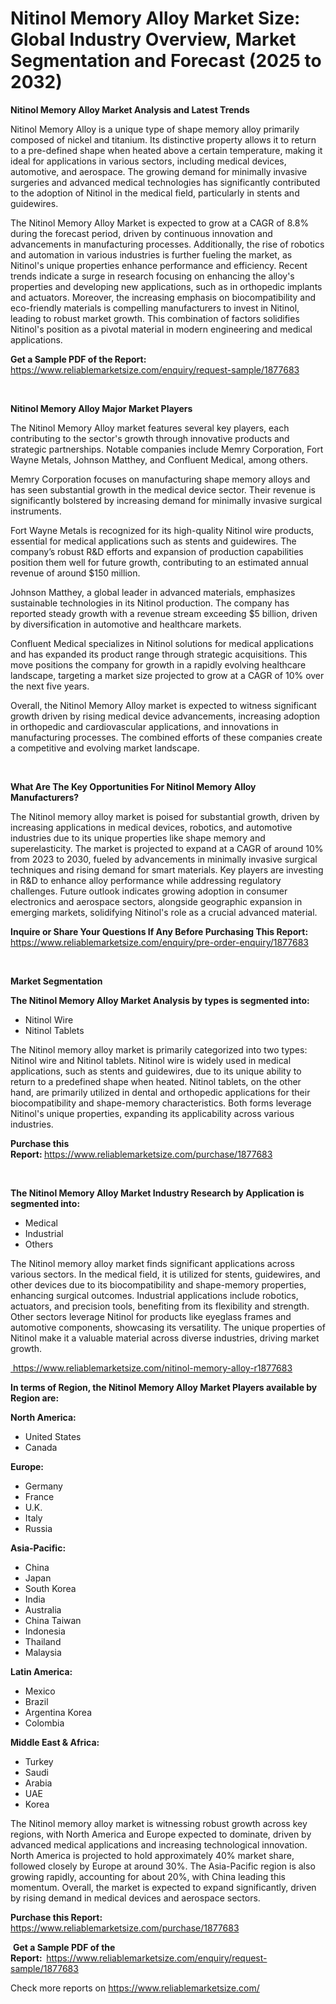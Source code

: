 <p><h1>Nitinol Memory Alloy Market Size: Global Industry Overview, Market Segmentation and Forecast (2025 to 2032)</h1></p><p><strong>Nitinol Memory Alloy Market Analysis and Latest Trends</strong></p>
<p><p>Nitinol Memory Alloy is a unique type of shape memory alloy primarily composed of nickel and titanium. Its distinctive property allows it to return to a pre-defined shape when heated above a certain temperature, making it ideal for applications in various sectors, including medical devices, automotive, and aerospace. The growing demand for minimally invasive surgeries and advanced medical technologies has significantly contributed to the adoption of Nitinol in the medical field, particularly in stents and guidewires.</p><p>The Nitinol Memory Alloy Market is expected to grow at a CAGR of 8.8% during the forecast period, driven by continuous innovation and advancements in manufacturing processes. Additionally, the rise of robotics and automation in various industries is further fueling the market, as Nitinol's unique properties enhance performance and efficiency. Recent trends indicate a surge in research focusing on enhancing the alloy's properties and developing new applications, such as in orthopedic implants and actuators. Moreover, the increasing emphasis on biocompatibility and eco-friendly materials is compelling manufacturers to invest in Nitinol, leading to robust market growth. This combination of factors solidifies Nitinol's position as a pivotal material in modern engineering and medical applications.</p></p>
<p><strong>Get a Sample PDF of the Report:&nbsp;</strong> <a href="https://www.reliablemarketsize.com/enquiry/request-sample/1877683?utm_campaign=1903&utm_medium=2&utm_source=Github&utm_content=ia&utm_term=31012025&utm_id=nitinol-memory-alloy">https://www.reliablemarketsize.com/enquiry/request-sample/1877683</a></p>
<p>&nbsp;</p>
<p><strong>Nitinol Memory Alloy Major Market Players</strong></p>
<p><p>The Nitinol Memory Alloy market features several key players, each contributing to the sector's growth through innovative products and strategic partnerships. Notable companies include Memry Corporation, Fort Wayne Metals, Johnson Matthey, and Confluent Medical, among others.</p><p>Memry Corporation focuses on manufacturing shape memory alloys and has seen substantial growth in the medical device sector. Their revenue is significantly bolstered by increasing demand for minimally invasive surgical instruments.</p><p>Fort Wayne Metals is recognized for its high-quality Nitinol wire products, essential for medical applications such as stents and guidewires. The company’s robust R&D efforts and expansion of production capabilities position them well for future growth, contributing to an estimated annual revenue of around $150 million.</p><p>Johnson Matthey, a global leader in advanced materials, emphasizes sustainable technologies in its Nitinol production. The company has reported steady growth with a revenue stream exceeding $5 billion, driven by diversification in automotive and healthcare markets.</p><p>Confluent Medical specializes in Nitinol solutions for medical applications and has expanded its product range through strategic acquisitions. This move positions the company for growth in a rapidly evolving healthcare landscape, targeting a market size projected to grow at a CAGR of 10% over the next five years.</p><p>Overall, the Nitinol Memory Alloy market is expected to witness significant growth driven by rising medical device advancements, increasing adoption in orthopedic and cardiovascular applications, and innovations in manufacturing processes. The combined efforts of these companies create a competitive and evolving market landscape.</p></p>
<p>&nbsp;</p>
<p><strong>What Are The Key Opportunities For Nitinol Memory Alloy Manufacturers?</strong></p>
<p><p>The Nitinol memory alloy market is poised for substantial growth, driven by increasing applications in medical devices, robotics, and automotive industries due to its unique properties like shape memory and superelasticity. The market is projected to expand at a CAGR of around 10% from 2023 to 2030, fueled by advancements in minimally invasive surgical techniques and rising demand for smart materials. Key players are investing in R&D to enhance alloy performance while addressing regulatory challenges. Future outlook indicates growing adoption in consumer electronics and aerospace sectors, alongside geographic expansion in emerging markets, solidifying Nitinol's role as a crucial advanced material.</p></p>
<p><strong>Inquire or Share Your Questions If Any Before Purchasing This Report:</strong> <a href="https://www.reliablemarketsize.com/enquiry/pre-order-enquiry/1877683?utm_campaign=1903&utm_medium=2&utm_source=Github&utm_content=ia&utm_term=31012025&utm_id=nitinol-memory-alloy">https://www.reliablemarketsize.com/enquiry/pre-order-enquiry/1877683</a></p>
<p>&nbsp;</p>
<p><strong>Market Segmentation</strong></p>
<p><strong>The Nitinol Memory Alloy Market Analysis by types is segmented into:</strong></p>
<p><ul><li>Nitinol Wire</li><li>Nitinol Tablets</li></ul></p>
<p><p>The Nitinol memory alloy market is primarily categorized into two types: Nitinol wire and Nitinol tablets. Nitinol wire is widely used in medical applications, such as stents and guidewires, due to its unique ability to return to a predefined shape when heated. Nitinol tablets, on the other hand, are primarily utilized in dental and orthopedic applications for their biocompatibility and shape-memory characteristics. Both forms leverage Nitinol's unique properties, expanding its applicability across various industries.</p></p>
<p><strong>Purchase this Report:&nbsp;</strong><a href="https://www.reliablemarketsize.com/purchase/1877683?utm_campaign=1903&utm_medium=2&utm_source=Github&utm_content=ia&utm_term=31012025&utm_id=nitinol-memory-alloy">https://www.reliablemarketsize.com/purchase/1877683</a></p>
<p>&nbsp;</p>
<p><strong>The Nitinol Memory Alloy Market Industry Research by Application is segmented into:</strong></p>
<p><ul><li>Medical</li><li>Industrial</li><li>Others</li></ul></p>
<p><p>The Nitinol memory alloy market finds significant applications across various sectors. In the medical field, it is utilized for stents, guidewires, and other devices due to its biocompatibility and shape-memory properties, enhancing surgical outcomes. Industrial applications include robotics, actuators, and precision tools, benefiting from its flexibility and strength. Other sectors leverage Nitinol for products like eyeglass frames and automotive components, showcasing its versatility. The unique properties of Nitinol make it a valuable material across diverse industries, driving market growth.</p></p>
<p><a href="https://www.reliablemarketsize.com/nitinol-memory-alloy-r1877683?utm_campaign=1903&utm_medium=2&utm_source=Github&utm_content=ia&utm_term=31012025&utm_id=nitinol-memory-alloy">&nbsp;https://www.reliablemarketsize.com/nitinol-memory-alloy-r1877683</a></p>
<p><strong>In terms of Region, the Nitinol Memory Alloy Market Players available by Region are:</strong></p>
<p>
    <p> <strong> North America: </strong>
        <ul>
            <li>United States</li>
            <li>Canada</li>
        </ul>
        </p> 
    <p> <strong> Europe: </strong>
        <ul>
            <li>Germany</li>
            <li>France</li>
            <li>U.K.</li>
            <li>Italy</li>
            <li>Russia</li>
        </ul>
        </p> 
    <p> <strong> Asia-Pacific: </strong>
        <ul>
            <li>China</li>
            <li>Japan</li>
            <li>South Korea</li>
            <li>India</li>
            <li>Australia</li>
            <li>China Taiwan</li>
            <li>Indonesia</li>
            <li>Thailand</li>
            <li>Malaysia</li>
        </ul>
        </p> 
    <p> <strong> Latin America: </strong>
        <ul>
            <li>Mexico</li>
            <li>Brazil</li>
            <li>Argentina Korea</li>
            <li>Colombia</li>
        </ul>
        </p> 
    <p> <strong> Middle East & Africa: </strong>
        <ul>
            <li>Turkey</li>
            <li>Saudi</li>
            <li>Arabia</li>
            <li>UAE</li>
            <li>Korea</li>
        </ul>
    </p>
    </p>
<p><p>The Nitinol memory alloy market is witnessing robust growth across key regions, with North America and Europe expected to dominate, driven by advanced medical applications and increasing technological innovation. North America is projected to hold approximately 40% market share, followed closely by Europe at around 30%. The Asia-Pacific region is also growing rapidly, accounting for about 20%, with China leading this momentum. Overall, the market is expected to expand significantly, driven by rising demand in medical devices and aerospace sectors.</p></p>
<p><strong>Purchase this Report: </strong><a href="https://www.reliablemarketsize.com/purchase/1877683?utm_campaign=1903&utm_medium=2&utm_source=Github&utm_content=ia&utm_term=31012025&utm_id=nitinol-memory-alloy">https://www.reliablemarketsize.com/purchase/1877683</a></p>
<p>&nbsp;<strong>Get a Sample PDF of the Report:&nbsp;&nbsp;</strong><a href="https://www.reliablemarketsize.com/enquiry/request-sample/1877683?utm_campaign=1903&utm_medium=2&utm_source=Github&utm_content=ia&utm_term=31012025&utm_id=nitinol-memory-alloy">https://www.reliablemarketsize.com/enquiry/request-sample/1877683</a></p>
<p><strong></strong></p>
<p>Check more reports on <a href="https://www.reliablemarketsize.com/?utm_campaign=1903&utm_medium=2&utm_source=Github&utm_content=ia&utm_term=31012025&utm_id=nitinol-memory-alloy">https://www.reliablemarketsize.com/</a></p>